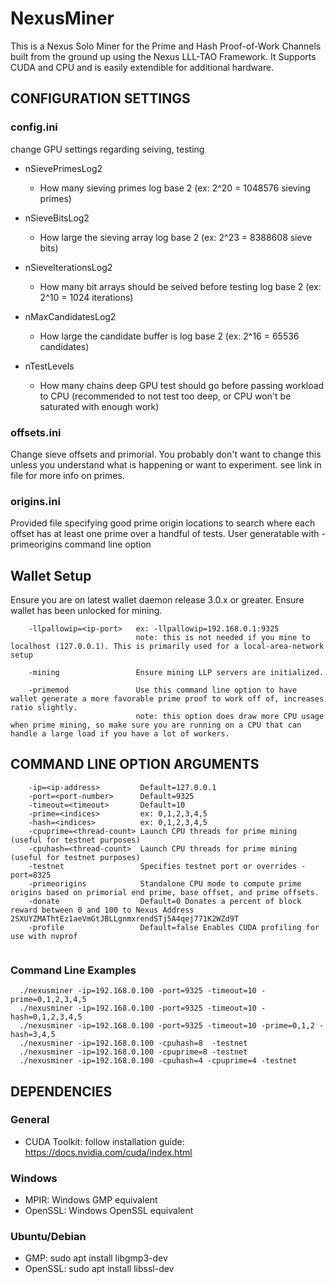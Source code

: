 # NexusMiner

This is a Nexus Solo Miner for the Prime and Hash Proof-of-Work Channels built from the ground up using the Nexus LLL-TAO Framework. It Supports CUDA and CPU and is easily extendible for additional hardware.


## CONFIGURATION SETTINGS

### config.ini

change GPU settings regarding seiving, testing

* nSievePrimesLog2
   * How many sieving primes log base 2 (ex: 2^20 = 1048576 sieving primes)

* nSieveBitsLog2
   * How large the sieving array log base 2 (ex: 2^23 = 8388608 sieve bits)

* nSieveIterationsLog2
   * How many bit arrays should be seived before testing log base 2 (ex: 2^10 = 1024 iterations)

* nMaxCandidatesLog2
   * How large the candidate buffer is log base 2 (ex: 2^16 = 65536 candidates)

* nTestLevels
   * How many chains deep GPU test should go before passing workload to CPU
     (recommended to not test too deep, or CPU won't be saturated with enough work)


### offsets.ini

Change sieve offsets and primorial. You probably don't want to
change this unless you understand what is happening or want to experiment. see link
in file for more info on primes.

### origins.ini

Provided file specifying good prime origin locations to search where each offset has at least one prime over a handful of tests.
User generatable with -primeorigins command line option


## Wallet Setup

Ensure you are on latest wallet daemon release 3.0.x or greater. Ensure wallet has been unlocked for mining.

```
    -llpallowip=<ip-port>   ex: -llpallowip=192.168.0.1:9325
                            note: this is not needed if you mine to localhost (127.0.0.1). This is primarily used for a local-area-network setup

    -mining                 Ensure mining LLP servers are initialized.

    -primemod               Use this command line option to have wallet generate a more favorable prime proof to work off of, increases ratio slightly.
                            note: this option does draw more CPU usage when prime mining, so make sure you are running on a CPU that can handle a large load if you have a lot of workers.
```



## COMMAND LINE OPTION ARGUMENTS

```
    -ip=<ip-address>         Default=127.0.0.1
    -port=<port-number>      Default=9325
    -timeout=<timeout>       Default=10
    -prime=<indices>         ex: 0,1,2,3,4,5
    -hash=<indices>          ex: 0,1,2,3,4,5
    -cpuprime=<thread-count> Launch CPU threads for prime mining (useful for testnet purposes)
    -cpuhash=<thread-count>  Launch CPU threads for prime mining (useful for testnet purposes)
    -testnet                 Specifies testnet port or overrides -port=8325
    -primeorigins            Standalone CPU mode to compute prime origins based on primorial end prime, base offset, and prime offsets.
    -donate                  Default=0 Donates a percent of block reward between 0 and 100 to Nexus Address 2SXUYZMAThtEz1aeVmGtJBLLgnmxrendSTj5A4qej771K2WZd9T
    -profile                 Default=false Enables CUDA profiling for use with nvprof
    
```

### Command Line Examples

```
  ./nexusminer -ip=192.168.0.100 -port=9325 -timeout=10 -prime=0,1,2,3,4,5
  ./nexusminer -ip=192.168.0.100 -port=9325 -timeout=10 -hash=0,1,2,3,4,5
  ./nexusminer -ip=192.168.0.100 -port=9325 -timeout=10 -prime=0,1,2 -hash=3,4,5
  ./nexusminer -ip=192.168.0.100 -cpuhash=8  -testnet
  ./nexusminer -ip=192.168.0.100 -cpuprime=8 -testnet
  ./nexusminer -ip=192.168.0.100 -cpuhash=4 -cpuprime=4 -testnet
```

## DEPENDENCIES

### General

* CUDA Toolkit: follow installation guide: https://docs.nvidia.com/cuda/index.html

### Windows

* MPIR: Windows GMP equivalent
* OpenSSL: Windows OpenSSL equivalent

### Ubuntu/Debian

* GMP:          sudo apt install libgmp3-dev
* OpenSSL:      sudo apt install libssl-dev
